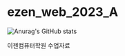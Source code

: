 # ezen_web_2023_A
![Anurag's GitHub stats](https://github-readme-stats.vercel.app/api?username=normallam&show_icons=true&theme=radical)



이젠컴퓨터학원 수업자료

